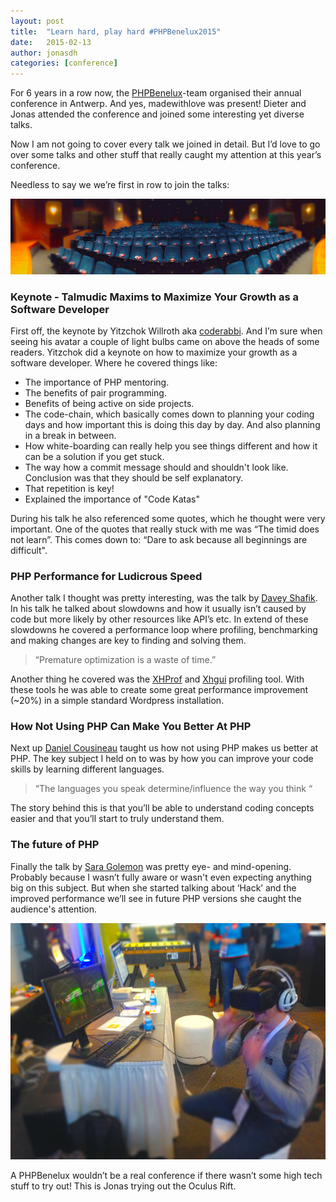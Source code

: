 ```yaml
---
layout: post
title:  "Learn hard, play hard #PHPBenelux2015"
date:   2015-02-13
author: jonasdh
categories: [conference]
---
```


For 6 years in a row now, the [PHPBenelux](http://conference.phpbenelux.eu/2015/)-team organised their annual conference
in Antwerp. And yes, madewithlove was present! Dieter and Jonas attended the conference and joined some interesting
yet diverse talks.

Now I am not going to cover every talk we joined in detail. But I’d love to go over some talks and other stuff that
really caught my attention at this year’s conference.

Needless to say we we’re first in row to join the talks:

![Dieter in empty conference room](/assets/posts/2015-02-13-learn-hard-play-hard/dieter.jpg)

### Keynote - Talmudic Maxims to Maximize Your Growth as a Software Developer

First off, the keynote by Yitzchok Willroth aka [coderabbi](https://twitter.com/coderabbi). And I’m sure when seeing his
avatar a couple of light bulbs came on above the heads of some readers. Yitzchok did a keynote on how to maximize your
growth as a software developer. Where he covered things like:

* The importance of PHP mentoring.
* The benefits of pair programming.
* Benefits of being active on side projects.
* The code-chain, which basically comes down to planning your coding days and how important this is doing this day by day. And also planning in a break in between.
* How white-boarding can really help you see things different and how it can be a solution if you get stuck.
* The way how a commit message should and shouldn't look like. Conclusion was that they should be self explanatory.
* That repetition is key!
* Explained the importance of "Code Katas"

During his talk he also referenced some quotes, which he thought were very important.
One of the quotes that really stuck with me was “The timid does not learn”. This comes down to: “Dare to ask because all
beginnings are difficult".

### PHP Performance for Ludicrous Speed

Another talk I thought was pretty interesting, was the talk by [Davey Shafik](https://twitter.com/dshafik). In his talk
he talked about slowdowns and how it usually isn’t caused by code but more likely by other resources like API’s etc.
In extend of these slowdowns he covered a performance loop where profiling, benchmarking and making changes are key to
finding and solving them.

> “Premature optimization is a waste of time.”

Another thing he covered was the [XHProf](http://pecl.php.net/package/xhprof) and [Xhgui](https://github.com/perftools/xhgui)
 profiling tool. With these tools he was able to create some great performance improvement (~20%) in a simple standard Wordpress
 installation.

### How Not Using PHP Can Make You Better At PHP

Next up [Daniel Cousineau](https://twitter.com/dcousineau) taught us how not using PHP makes us better at PHP. The key
subject I held on to was by how you can improve your code skills by learning different languages.

> “The languages you speak determine/influence the way you think “

The story behind this is that you’ll be able to understand coding concepts easier and that you’ll start to truly understand them.

### The future of PHP

Finally the talk by [Sara Golemon](https://twitter.com/SaraMG) was pretty eye- and mind-opening. Probably because I wasn’t
fully aware or wasn't even expecting anything big on this subject. But when she started talking about ‘Hack’ and the
improved performance we’ll see in future PHP versions she caught the audience's attention.

![Jonas trying the Oculus Rift](/assets/posts/2015-02-13-learn-hard-play-hard/jonas.jpg)

A PHPBenelux wouldn’t be a real conference if there wasn’t some high tech stuff to try out!
This is Jonas trying out the Oculus Rift.
